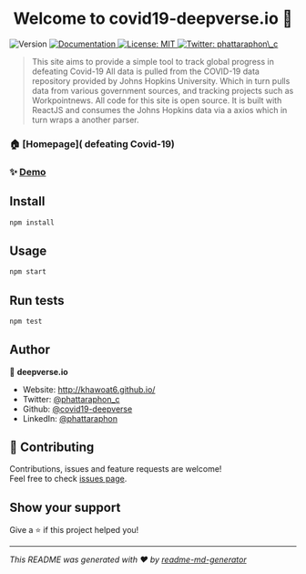 <h1 align="center">Welcome to covid19-deepverse.io 👋</h1>
<p>
  <img alt="Version" src="https://img.shields.io/badge/version-1.0.0-blue.svg?cacheSeconds=2592000" />
  <a href="https://github.com/covid19-deepverse/covid19-deepverse.io" target="_blank">
    <img alt="Documentation" src="https://img.shields.io/badge/documentation-yes-brightgreen.svg" />
  </a>
  <a href="#" target="_blank">
    <img alt="License: MIT" src="https://img.shields.io/badge/License-MIT-yellow.svg" />
  </a>
  <a href="https://twitter.com/phattaraphon\_c" target="_blank">
    <img alt="Twitter: phattaraphon\_c" src="https://img.shields.io/twitter/follow/phattaraphon\_c.svg?style=social" />
  </a>
</p>

> This site aims to provide a simple tool to track global progress in defeating Covid-19
> All data is pulled from the COVID-19 data repository provided by Johns Hopkins University. Which in turn pulls data from various government sources, and tracking projects such as Workpointnews. All code for this site is open source. It is built with ReactJS and consumes the Johns Hopkins data via a axios which in turn wraps a another parser.

### 🏠 [Homepage]( defeating Covid-19)

### ✨ [Demo](https://github.com/covid19-deepverse/covid19-deepverse.io)

## Install

```sh
npm install
```

## Usage

```sh
npm start
```

## Run tests

```sh
npm test
```

## Author

👤 **deepverse.io**

- Website: http://khawoat6.github.io/
- Twitter: [@phattaraphon_c](https://twitter.com/phattaraphon_c)
- Github: [@covid19-deepverse](https://github.com/covid19-deepverse)
- LinkedIn: [@phattaraphon](https://linkedin.com/in/phattaraphon)

## 🤝 Contributing

Contributions, issues and feature requests are welcome!<br />Feel free to check [issues page](https://github.com/covid19-deepverse/covid19-deepverse.io/issues).

## Show your support

Give a ⭐️ if this project helped you!

---

_This README was generated with ❤️ by [readme-md-generator](https://github.com/kefranabg/readme-md-generator)_
